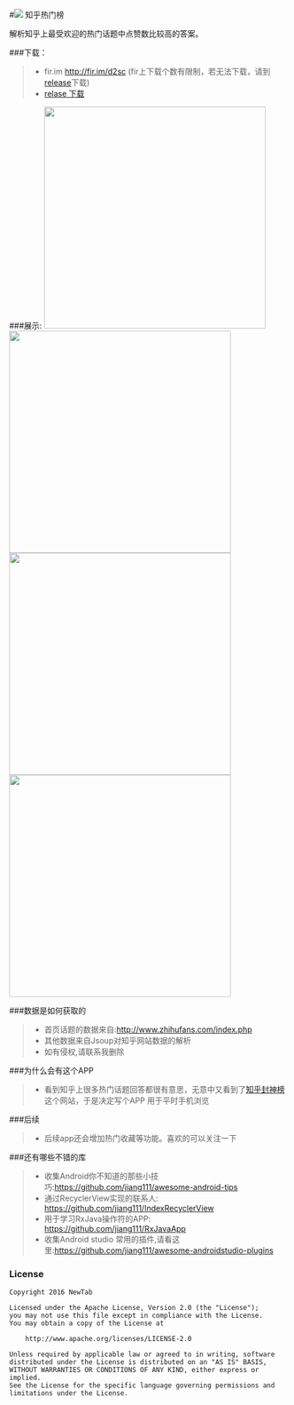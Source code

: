 #![](https://raw.githubusercontent.com/jiang111/ZhiHu-TopAnswer/master/app/src/main/res/mipmap-mdpi/ic_launcher.png)    知乎热门榜 

解析知乎上最受欢迎的热门话题中点赞数比较高的答案。

###下载：
>* fir.im http://fir.im/d2sc  (fir上下载个数有限制，若无法下载，请到[release](https://github.com/jiang111/ZhiHu-TopAnswer/releases)下载)
>* [relase 下载](https://github.com/jiang111/ZhiHu-TopAnswer/releases)

###展示:
<img src="https://raw.githubusercontent.com/jiang111/ZhiHu-TopAnswer/master/art/1.png" width=400  alt="" />
<img src="https://raw.githubusercontent.com/jiang111/ZhiHu-TopAnswer/master/art/2.png" width=400  alt="" />
<br />
<img src="https://raw.githubusercontent.com/jiang111/ZhiHu-TopAnswer/master/art/3.png" width=400  alt="" />
<img src="https://raw.githubusercontent.com/jiang111/ZhiHu-TopAnswer/master/art/4.png" width=400  alt="" />

###数据是如何获取的
>* 首页话题的数据来自:http://www.zhihufans.com/index.php
>* 其他数据来自Jsoup对知乎网站数据的解析
>* 如有侵权,请联系我删除

###为什么会有这个APP
>* 看到知乎上很多热门话题回答都很有意思，无意中又看到了[知乎封神榜](http://www.zhihufans.com/index.php)这个网站，于是决定写个APP 用于平时手机浏览

###后续
>* 后续app还会增加热门收藏等功能。喜欢的可以关注一下

###还有哪些不错的库
>* 收集Android你不知道的那些小技巧:https://github.com/jiang111/awesome-android-tips
>* 通过RecyclerView实现的联系人: https://github.com/jiang111/IndexRecyclerView
>* 用于学习RxJava操作符的APP: https://github.com/jiang111/RxJavaApp
>* 收集Android studio 常用的插件,请看这里:https://github.com/jiang111/awesome-androidstudio-plugins


### License

    Copyright 2016 NewTab

    Licensed under the Apache License, Version 2.0 (the "License");
    you may not use this file except in compliance with the License.
    You may obtain a copy of the License at

        http://www.apache.org/licenses/LICENSE-2.0

    Unless required by applicable law or agreed to in writing, software
    distributed under the License is distributed on an "AS IS" BASIS,
    WITHOUT WARRANTIES OR CONDITIONS OF ANY KIND, either express or implied.
    See the License for the specific language governing permissions and
    limitations under the License.
